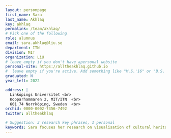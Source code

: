 ```yaml
---
layout: personpage
first_name: Sara
last_name: Akhlaq
key: akhlaq
permalink: /team/akhlaq/
# Pick one of the following
role: alumnus
email: sara.akhlaq@liu.se
department: ITN
division: MIT
organization: LiU
# leave empty if you don't have apersonal website
personal-site: https://alltheakhlaq.github.io
#  leave empty if you're active. Add something like "M.S.'16" or "B.S.'17" if you got a degree while with the Vis Collective. Add "N" if you left before you got a degree.
graduated: N
year_left: 2022

address: |
  Linköpings Universitet <br>
  Kopparhammaren 2, MIT/ITN  <br>
  601 74 Norrköping, Sweden  <br>
orchid: 0000-0002-7356-7492
twitter: alltheakhlaq

# Suggestion: 3 research key phrases, 1 personal
keywords: Sara focuses her research on visualisation of cultural heritage data and inspecting representation of digital GLAM collections from a decolonial and intersectional feminist lens.
---
```

